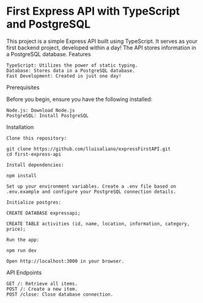 # First Express API with TypeScript and PostgreSQL

This project is a simple Express API built using TypeScript. It serves as your first backend project, developed within a day! The API stores information in a PostgreSQL database.
Features

    TypeScript: Utilizes the power of static typing.
    Database: Stores data in a PostgreSQL database.
    Fast Development: Created in just one day!

Prerequisites

Before you begin, ensure you have the following installed:

    Node.js: Download Node.js
    PostgreSQL: Install PostgreSQL

Installation

    Clone this repository:

    git clone https://github.com/lluisaliano/expressFirstAPI.git
    cd first-express-api

    Install dependencies:

    npm install

    Set up your environment variables. Create a .env file based on .env.example and configure your PostgreSQL connection details.

    Initialize postgres:

    CREATE DATABASE expressapi;

    CREATE TABLE activities (id, name, location, information, category, price);        

    Run the app:

    npm run dev

    Open http://localhost:3000 in your browser.

API Endpoints

    GET /: Retrieve all items.
    POST /: Create a new item.
    POST /close: Close database connection.
